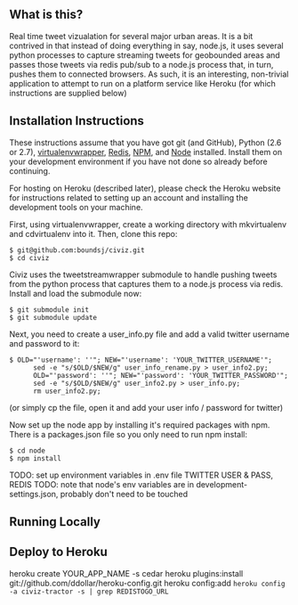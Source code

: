 What is this?
-------------
Real time tweet vizualation for several major urban areas. It is a bit contrived in that instead of doing everything in say, node.js, it uses several python processes to capture streaming tweets for geobounded areas and passes those tweets via redis pub/sub to a node.js process that, in turn, pushes them to connected browsers. As such, it is an interesting, non-trivial application to attempt to run on a platform service like Heroku (for which instructions are supplied below) 

Installation Instructions
-------------------------
These instructions assume that you have got git (and GitHub), Python (2.6 or 2.7), [virtualenvwrapper](http://www.doughellmann.com/projects/virtualenvwrapper/), [Redis](http://redis.io/), [NPM](http://npmjs.org/), and [Node](http://nodejs.org/) installed. Install them on your development environment if you have not done so already before continuing.

For hosting on Heroku (described later), please check the Heroku website for instructions related to setting up an account and installing the development tools on your machine.

First, using virtualenvwrapper, create a working directory with mkvirtualenv and cdvirtualenv into it. Then, clone this repo:

    $ git@github.com:boundsj/civiz.git
    $ cd civiz

Civiz uses the tweetstreamwrapper submodule to handle pushing tweets from the python process that captures them to a node.js process via redis. Install and load the submodule now:

    $ git submodule init
    $ git submodule update

Next, you need to create a user_info.py file and add a valid twitter username and password to it:

    $ OLD="'username': ''"; NEW="'username': 'YOUR_TWITTER_USERNAME'";
          sed -e "s/$OLD/$NEW/g" user_info_rename.py > user_info2.py;
          OLD="'password': ''"; NEW="'password': 'YOUR_TWITTER_PASSWORD'";
          sed -e "s/$OLD/$NEW/g" user_info2.py > user_info.py;
          rm user_info2.py;
(or simply cp the file, open it and add your user info / password for twitter)

Now set up the node app by installing it's required packages with npm. There is a packages.json file so you only need to run npm install:

    $ cd node
    $ npm install 

TODO: set up environment variables in .env file TWITTER USER & PASS, REDIS
TODO: note that node's env variables are in development-settings.json, probably don't need to be touched

Running Locally
---------------



Deploy to Heroku
----------------
heroku create YOUR_APP_NAME -s cedar
heroku plugins:install git://github.com/ddollar/heroku-config.git
heroku config:add `heroku config -a civiz-tractor -s | grep REDISTOGO_URL`
